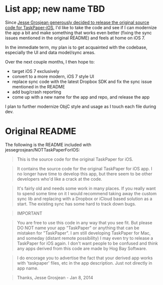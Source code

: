 # List app; new name TBD

Since [Jesse Grosjean generously decided to release the original source code for TaskPaper-iOS](http://blog.hogbaysoftware.com/post/72672157477/taskpaper-for-ios-source-code), I'd like to take the code and see if I can modernize the app a bit and make something that works even better (fixing the sync issues mentioned in the original README) and feels at home on iOS 7.

In the immediate term, my plan is to get acquainted with the codebase, especially the UI and data model/sync areas.

Over the next couple months, I then hope to:

* target iOS 7 exclusively
* convert to a more modern, iOS 7 style UI
* replace sync code with the latest Dropbox SDK and fix the sync issue mentioned in the README
* add bug/crash reporting
* come up with a new name for the app and repo, and release the app

I plan to further modernize ObjC style and usage as I touch each file during dev.

# Original README

The following is the README included with jessegrosjean/NOTTaskPaperForIOS:

> This is the source code for the original TaskPaper for iOS.

> It contains the source code for the original TaskPaper for iOS app. I no longer have time to develop this app, but there seem to be other developers who'd like a crack at the code.

> It's fairly old and needs some work in many places. If you really want to spend some time on it I would recommend taking away the custom sync lib and replacing with a Dropbox or iCloud based solution as a start. The existing sync has some hard to track down bugs.

> IMPORTANT

> You are free to use this code in any way that you see fit. But please DO NOT name your app "TaskPaper" or anything that can be mistaken for "TaskPaper". I am still developing TaskPaper for Mac, and someday (distant remote possibility) I may even try to release a TaskPaper for iOS again. I don't want people to be confused and think any apps derived from this code are made by Hog Bay Software.

> I do encorage you to advertise the fact that your derived app works with 'taskpaper' files, etc in the app description. Just not directly in app name.

> Thanks,
> Jesse Grosjean - Jan 8, 2014
